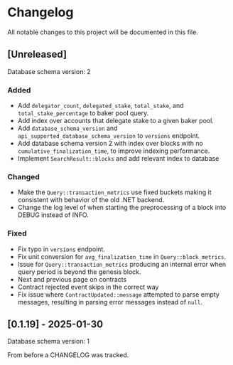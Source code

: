 # Changelog

All notable changes to this project will be documented in this file.

## [Unreleased]

Database schema version: 2

### Added

- Add `delegator_count`, `delegated_stake`, `total_stake`, and `total_stake_percentage` to baker pool query.
- Add index over accounts that delegate stake to a given baker pool.
- Add `database_schema_version` and `api_supported_database_schema_version` to `versions` endpoint.
- Add database schema version 2 with index over blocks with no `cumulative_finalization_time`, to improve indexing performance.
- Implement `SearchResult::blocks` and add relevant index to database

### Changed

- Make the `Query::transaction_metrics` use fixed buckets making it consistent with behavior of the old .NET backend.
- Change the log level of when starting the preprocessing of a block into DEBUG instead of INFO.

### Fixed

- Fix typo in `versions` endpoint.
- Fix unit conversion for `avg_finalization_time` in `Query::block_metrics`.
- Issue for `Query::transaction_metrics` producing an internal error when query period is beyond the genesis block.
- Next and previous page on contracts
- Contract rejected event skips in the correct way
- Fix issue where `ContractUpdated::message` attempted to parse empty messages, resulting in parsing error messages instead of `null`.


## [0.1.19] - 2025-01-30

Database schema version: 1

From before a CHANGELOG was tracked.
